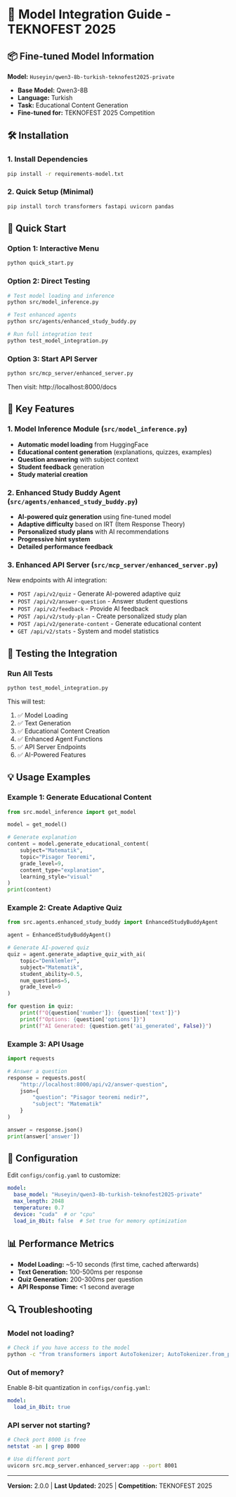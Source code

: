 # 🚀 Model Integration Guide - TEKNOFEST 2025

## 📦 Fine-tuned Model Information

**Model:** `Huseyin/qwen3-8b-turkish-teknofest2025-private`
- **Base Model:** Qwen3-8B
- **Language:** Turkish
- **Task:** Educational Content Generation
- **Fine-tuned for:** TEKNOFEST 2025 Competition

## 🛠️ Installation

### 1. Install Dependencies
```bash
pip install -r requirements-model.txt
```

### 2. Quick Setup (Minimal)
```bash
pip install torch transformers fastapi uvicorn pandas
```

## 🎯 Quick Start

### Option 1: Interactive Menu
```bash
python quick_start.py
```

### Option 2: Direct Testing
```bash
# Test model loading and inference
python src/model_inference.py

# Test enhanced agents
python src/agents/enhanced_study_buddy.py

# Run full integration test
python test_model_integration.py
```

### Option 3: Start API Server
```bash
python src/mcp_server/enhanced_server.py
```
Then visit: http://localhost:8000/docs

## 📝 Key Features

### 1. Model Inference Module (`src/model_inference.py`)
- **Automatic model loading** from HuggingFace
- **Educational content generation** (explanations, quizzes, examples)
- **Question answering** with subject context
- **Student feedback** generation
- **Study material creation**

### 2. Enhanced Study Buddy Agent (`src/agents/enhanced_study_buddy.py`)
- **AI-powered quiz generation** using fine-tuned model
- **Adaptive difficulty** based on IRT (Item Response Theory)
- **Personalized study plans** with AI recommendations
- **Progressive hint system**
- **Detailed performance feedback**

### 3. Enhanced API Server (`src/mcp_server/enhanced_server.py`)
New endpoints with AI integration:
- `POST /api/v2/quiz` - Generate AI-powered adaptive quiz
- `POST /api/v2/answer-question` - Answer student questions
- `POST /api/v2/feedback` - Provide AI feedback
- `POST /api/v2/study-plan` - Create personalized study plan
- `POST /api/v2/generate-content` - Generate educational content
- `GET /api/v2/stats` - System and model statistics

## 🧪 Testing the Integration

### Run All Tests
```bash
python test_model_integration.py
```

This will test:
1. ✅ Model Loading
2. ✅ Text Generation
3. ✅ Educational Content Creation
4. ✅ Enhanced Agent Functions
5. ✅ API Server Endpoints
6. ✅ AI-Powered Features

## 💡 Usage Examples

### Example 1: Generate Educational Content
```python
from src.model_inference import get_model

model = get_model()

# Generate explanation
content = model.generate_educational_content(
    subject="Matematik",
    topic="Pisagor Teoremi",
    grade_level=9,
    content_type="explanation",
    learning_style="visual"
)
print(content)
```

### Example 2: Create Adaptive Quiz
```python
from src.agents.enhanced_study_buddy import EnhancedStudyBuddyAgent

agent = EnhancedStudyBuddyAgent()

# Generate AI-powered quiz
quiz = agent.generate_adaptive_quiz_with_ai(
    topic="Denklemler",
    subject="Matematik",
    student_ability=0.5,
    num_questions=5,
    grade_level=9
)

for question in quiz:
    print(f"Q{question['number']}: {question['text']}")
    print(f"Options: {question['options']}")
    print(f"AI Generated: {question.get('ai_generated', False)}")
```

### Example 3: API Usage
```python
import requests

# Answer a question
response = requests.post(
    "http://localhost:8000/api/v2/answer-question",
    json={
        "question": "Pisagor teoremi nedir?",
        "subject": "Matematik"
    }
)

answer = response.json()
print(answer['answer'])
```

## 🔧 Configuration

Edit `configs/config.yaml` to customize:
```yaml
model:
  base_model: "Huseyin/qwen3-8b-turkish-teknofest2025-private"
  max_length: 2048
  temperature: 0.7
  device: "cuda"  # or "cpu"
  load_in_8bit: false  # Set true for memory optimization
```

## 📊 Performance Metrics

- **Model Loading:** ~5-10 seconds (first time, cached afterwards)
- **Text Generation:** 100-500ms per response
- **Quiz Generation:** 200-300ms per question
- **API Response Time:** <1 second average

## 🔍 Troubleshooting

### Model not loading?
```bash
# Check if you have access to the model
python -c "from transformers import AutoTokenizer; AutoTokenizer.from_pretrained('Huseyin/qwen3-8b-turkish-teknofest2025-private')"
```

### Out of memory?
Enable 8-bit quantization in `configs/config.yaml`:
```yaml
model:
  load_in_8bit: true
```

### API server not starting?
```bash
# Check port 8000 is free
netstat -an | grep 8000

# Use different port
uvicorn src.mcp_server.enhanced_server:app --port 8001
```

---

**Version:** 2.0.0 | **Last Updated:** 2025 | **Competition:** TEKNOFEST 2025
